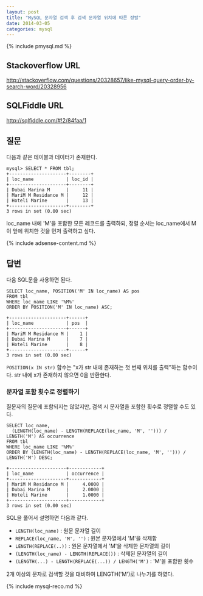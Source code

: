 ```yaml
---
layout: post
title: "MySQL 문자열 검색 후 검색 문자열 위치에 따른 정렬"
date: 2014-03-05 
categories: mysql
---
```


{% include pmysql.md %}

## Stackoverflow URL

http://stackoverflow.com/questions/20328657/like-mysql-query-order-by-search-word/20328956

## SQLFiddle URL

http://sqlfiddle.com/#!2/84faa/1

## 질문

다음과 같은 테이블과 데이터가 존재한다.

    mysql> SELECT * FROM tbl;
    +---------------------+--------+
    | loc_name            | loc_id |
    +---------------------+--------+
    | Dubai Marina M      |     11 |
    | MariM M Residance M |     12 |
    | Hoteli Marine       |     13 |
    +---------------------+--------+
    3 rows in set (0.00 sec)

loc_name 내에 'M'을 포함한 모든 레코드를 출력하되, 정렬 순서는 loc_name에서 M이 앞에 위치한 것을 먼저 출력하고 싶다.

{% include adsense-content.md %}

## 답변

다음 SQL문을 사용하면 된다.

    SELECT loc_name, POSITION('M' IN loc_name) AS pos
    FROM tbl
    WHERE loc_name LIKE '%M%'
    ORDER BY POSITION('M' IN loc_name) ASC;
     
    +---------------------+------+
    | loc_name            | pos  |
    +---------------------+------+
    | MariM M Residance M |    1 |
    | Dubai Marina M      |    7 |
    | Hoteli Marine       |    8 |
    +---------------------+------+
    3 rows in set (0.00 sec)

`POSITION(x IN str)` 함수는 "x가 str 내에 존재하는 첫 번째 위치를 출력"하는 함수이다. str 내에 x가 존재하지 않으면 0을 반환한다.

### 문자열 포함 횟수로 정렬하기

질문자의 질문에 포함되지는 않았지만, 검색 시 문자열을 포함한 횟수로 정렬할 수도 있다.

    SELECT loc_name,
      (LENGTH(loc_name) - LENGTH(REPLACE(loc_name, 'M', ''))) / LENGTH('M') AS occurrence
    FROM tbl
    WHERE loc_name LIKE '%M%'
    ORDER BY (LENGTH(loc_name) - LENGTH(REPLACE(loc_name, 'M', ''))) / LENGTH('M') DESC;
     
    +---------------------+------------+
    | loc_name            | occurrence |
    +---------------------+------------+
    | MariM M Residance M |     4.0000 |
    | Dubai Marina M      |     2.0000 |
    | Hoteli Marine       |     1.0000 |
    +---------------------+------------+
    3 rows in set (0.00 sec)

SQL을 풀어서 설명하면 다음과 같다.

- `LENGTH(loc_name)` : 원문 문자열 길이
- `REPLACE(loc_name, 'M', '')` : 원본 문자열에서 'M'을 삭제함
- `LENGTH(REPLACE(..))` : 원몬 문자열에서 'M'을 삭제한 문자열의 길이
- `(LENGTH(loc_name) - LENGTH(REPLACE())` : 삭제된 문자열의 길이
- `(LENGTH(...) - LENGTH(REPLACE(...)) / LENGTH('M')` : 'M'을 포함한 횟수

2개 이상의 문자로 검색할 것을 대비하여 LENGTH('M')로 나누기를 하였다.

{% include mysql-reco.md %}
